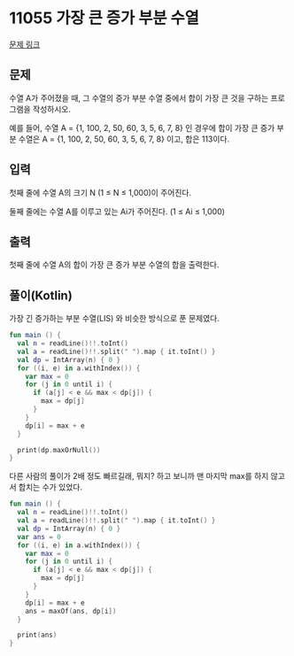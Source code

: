 # 11055 가장 큰 증가 부분 수열

[문제 링크](https://www.acmicpc.net/problem/11055)

## 문제

수열 A가 주어졌을 때, 그 수열의 증가 부분 수열 중에서 합이 가장 큰 것을 구하는 프로그램을 작성하시오.

예를 들어, 수열 A = {1, 100, 2, 50, 60, 3, 5, 6, 7, 8} 인 경우에 합이 가장 큰 증가 부분 수열은 A = {1, 100, 2, 50, 60, 3, 5, 6, 7, 8} 이고, 합은 113이다.

## 입력

첫째 줄에 수열 A의 크기 N (1 ≤ N ≤ 1,000)이 주어진다.

둘째 줄에는 수열 A를 이루고 있는 Ai가 주어진다. (1 ≤ Ai ≤ 1,000)

## 출력

첫째 줄에 수열 A의 합이 가장 큰 증가 부분 수열의 합을 출력한다.

## 풀이(Kotlin)

가장 긴 증가하는 부분 수열(LIS) 와 비슷한 방식으로 푼 문제였다.

```kotlin
fun main () {
  val n = readLine()!!.toInt()
  val a = readLine()!!.split(" ").map { it.toInt() }
  val dp = IntArray(n) { 0 }
  for ((i, e) in a.withIndex()) {
    var max = 0
    for (j in 0 until i) {
      if (a[j] < e && max < dp[j]) {
        max = dp[j]
      }
    }
    dp[i] = max + e
  }

  print(dp.maxOrNull())
}
```

다른 사람의 풀이가 2배 정도 빠르길래, 뭐지? 하고 보니까 맨 마지막 max를 하지 않고서 합치는 수가 있었다.

```kotlin
fun main () {
  val n = readLine()!!.toInt()
  val a = readLine()!!.split(" ").map { it.toInt() }
  val dp = IntArray(n) { 0 }
  var ans = 0
  for ((i, e) in a.withIndex()) {
    var max = 0
    for (j in 0 until i) {
      if (a[j] < e && max < dp[j]) {
        max = dp[j]
      }
    }
    dp[i] = max + e
    ans = maxOf(ans, dp[i])
  }

  print(ans)
}
```
